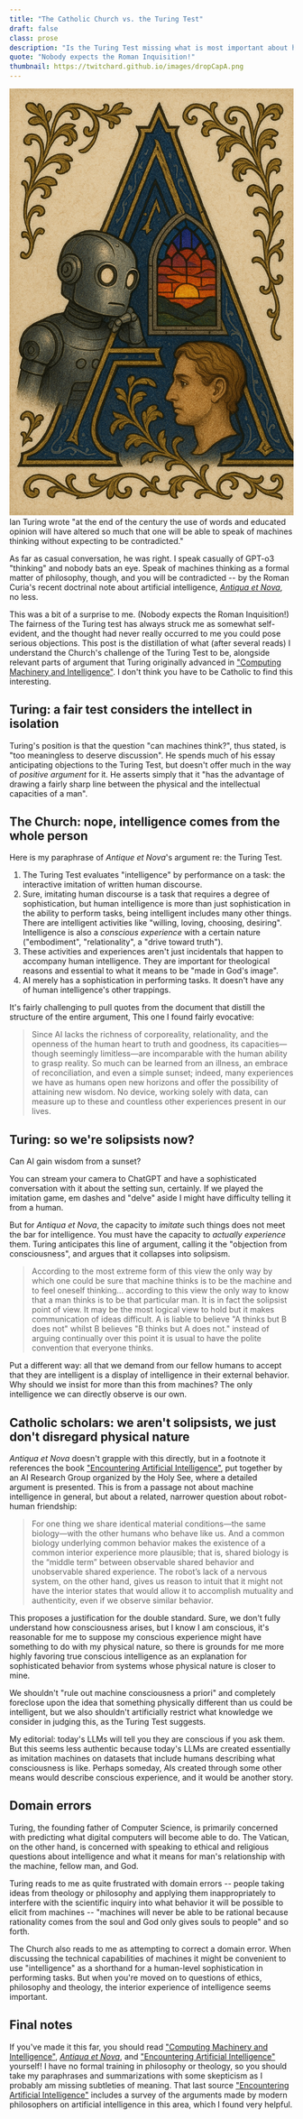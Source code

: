 ```yaml
---
title: "The Catholic Church vs. the Turing Test"
draft: false
class: prose
description: "Is the Turing Test missing what is most important about human intelligence?"
quote: "Nobody expects the Roman Inquisition!"
thumbnail: https://twitchard.github.io/images/dropCapA.png
---
```


<img src="../images/dropCapA.png" class="dropCap" alt="A" />
lan Turing wrote "at the end of the century the use of words and educated opinion will have altered so much that one will be able to speak of machines thinking without expecting to be contradicted."

As far as casual conversation, he was right. I speak casually of GPT-o3 "thinking" and nobody bats an eye. Speak of machines thinking as a formal matter of philosophy, though, and you will be contradicted -- by the Roman Curia's recent doctrinal note about artificial intelligence, [*Antiqua et Nova*](https://www.vatican.va/roman_curia/congregations/cfaith/documents/rc_ddf_doc_20250128_antiqua-et-nova_en.html), no less.

This was a bit of a surprise to me. (Nobody expects the Roman Inquisition!) The fairness of the Turing test has always struck me as somewhat self-evident, and the thought had never really occurred to me you could pose serious objections. This post is the distillation of what (after several reads) I understand the Church's challenge of the Turing Test to be, alongside relevant parts of argument that Turing originally advanced in ["Computing Machinery and Intelligence"](https://courses.cs.umbc.edu/471/papers/turing.pdf). I don't think you have to be Catholic to find this interesting.

## Turing: a fair test considers the intellect in isolation

Turing's position is that the question "can machines think?", thus stated, is "too meaningless to deserve discussion". He spends much of his essay anticipating objections to the Turing Test, but doesn't offer much in the way of *positive argument* for it. He asserts simply that it "has the advantage of drawing a fairly sharp line between the physical and the intellectual capacities of a man".

## The Church: nope, intelligence comes from the whole person

Here is my paraphrase of *Antique et Nova*'s argument re: the Turing Test.

1. The Turing Test evaluates "intelligence" by performance on a task: the interactive imitation of written human discourse.
2. Sure, imitating human discourse is a task that requires a degree of sophistication, but human intelligence is more than just sophistication in the ability to perform tasks, being intelligent includes many other things. There are intelligent activities like "willing, loving, choosing, desiring". Intelligence is also a *conscious experience* with a certain nature ("embodiment", "relationality", a "drive toward truth").
3. These activities and experiences aren't just incidentals that happen to accompany human intelligence. They are important for theological reasons and essential to what it means to be "made in God's image".
4. AI merely has a sophistication in performing tasks. It doesn't have any of human intelligence's other trappings.

It's fairly challenging to pull quotes from the document that distill the structure of the entire argument, This one I found fairly evocative:

> Since AI lacks the richness of corporeality, relationality, and the openness of the human heart to truth and goodness, its capacities—though seemingly limitless—are incomparable with the human ability to grasp reality. So much can be learned from an illness, an embrace of reconciliation, and even a simple sunset; indeed, many experiences we have as humans open new horizons and offer the possibility of attaining new wisdom. No device, working solely with data, can measure up to these and countless other experiences present in our lives.

## Turing: so we're solipsists now?

Can AI gain wisdom from a sunset?

You can stream your camera to ChatGPT and have a sophisticated conversation with it about the setting sun, certainly. If we played the imitation game, em dashes and "delve" aside I might have difficulty telling it from a human.

But for *Antiqua et Nova*, the capacity to *imitate* such things does not meet the bar for intelligence. You must have the capacity to *actually experience* them. Turing anticipates this line of argument, calling it the "objection from consciousness", and argues that it collapses into solipsism.

> According to the most extreme form of this view the only way by which one could be sure that machine thinks is to be the machine and to feel oneself thinking... according to this view the only way to know that a man thinks is to be that particular
  man. It is in fact the solipsist point of view. It may be the most logical view to hold but it makes communication of ideas difficult. A is liable to believe "A thinks but B does not" whilst B believes "B thinks but A does not." instead of arguing continually over this point
 it is usual to have the polite convention that everyone thinks.

Put a different way: all that we demand from our fellow humans to accept that they are intelligent is a display of intelligence in their external behavior. Why should we insist for more than this from machines? The only intelligence we can directly observe is our own.

## Catholic scholars: we aren't solipsists, we just don't disregard physical nature

*Antiqua et Nova* doesn't grapple with this directly, but in a footnote it references the book ["Encountering Artificial Intelligence"](https://jmt.scholasticahq.com/article/91230-encountering-artificial-intelligence-ethical-and-anthropological-investigations), put together by an AI Research Group organized by the Holy See, where a detailed argument is presented. This is from a passage not about machine intelligence in general, but about a related, narrower question about robot-human friendship:

>For one thing we share identical material conditions—the same biology—with the other humans who behave like us. And a common biology underlying common behavior makes the existence of a common interior experience more plausible; that is, shared biology is the “middle term” between observable shared behavior and unobservable shared experience. The robot’s lack of a nervous system, on the other hand, gives us reason to intuit that it might not have the interior states that would allow it to accomplish mutuality and authenticity, even if we observe similar behavior.

This proposes a justification for the double standard. Sure, we don't fully understand how consciousness arises, but I know I am conscious, it's reasonable for me to suppose my conscious experience might have something to do with my physical nature, so there is grounds for me more highly favoring true conscious intelligence as an explanation for sophisticated behavior from systems whose physical nature is closer to mine.

We shouldn't "rule out machine consciousness a priori" and completely foreclose upon the idea that something physically different than us could be intelligent, but we also shouldn't artificially restrict what knowledge we consider in judging this, as the Turing Test suggests.

My editorial: today's LLMs will tell you they are conscious if you ask them. But this seems less authentic because today's LLMs are created essentially as imitation machines on datasets that include humans describing what consciousness is like. Perhaps someday, AIs created through some other means would describe conscious experience, and it would be another story.

## Domain errors

Turing, the founding father of Computer Science, is primarily concerned with predicting what digital computers will become able to do. The Vatican, on the other hand, is concerned with speaking to ethical and religious questions about intelligence and what it means for man's relationship with the machine, fellow man, and God. 

Turing reads to me as quite frustrated with domain errors -- people taking ideas from theology or philosophy and applying them inappropriately to interfere with the scientific inquiry into what behavior it will be possible to elicit from machines -- "machines will never be able to be rational because rationality comes from the soul and God only gives souls to people" and so forth.

The Church also reads to me as attempting to correct a domain error. When discussing the technical capabilities of machines it might be convenient to use "intelligence" as a shorthand for a human-level sophistication in performing tasks. But when you're moved on to questions of ethics, philosophy and theology, the interior experience of intelligence seems important. 

## Final notes

If you've made it this far, you should read ["Computing Machinery and Intelligence"](https://courses.cs.umbc.edu/471/papers/turing.pdf), [*Antiqua et Nova*](https://www.vatican.va/roman_curia/congregations/cfaith/documents/rc_ddf_doc_20250128_antiqua-et-nova_en.html), and ["Encountering Artificial Intelligence"](https://jmt.scholasticahq.com/article/91230-encountering-artificial-intelligence-ethical-and-anthropological-investigations) yourself! I have no formal training in philosophy or theology, so you should take my paraphrases and summarizations with some skepticism as I probably am missing subtleties of meaning. That last source ["Encountering Artificial Intelligence"](https://jmt.scholasticahq.com/article/91230-encountering-artificial-intelligence-ethical-and-anthropological-investigations) includes a survey of the arguments made by modern philosophers on artificial intelligence in this area, which I found very helpful.



